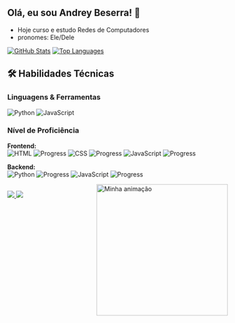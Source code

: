 ## Olá, eu sou Andrey Beserra! 👋

- Hoje curso e estudo Redes de Computadores
- pronomes: Ele/Dele

[![GitHub Stats](https://github-readme-stats.vercel.app/api?username=AndreyBeserra&show_icons=true&theme=radical&hide=contribs,prs)](https://github.com/anuraghazra/github-readme-stats)
[![Top Languages](https://github-readme-stats.vercel.app/api/top-langs/?username=AndreyBeserra&layout=compact&theme=radical)](https://github.com/anuraghazra/github-readme-stats)

## 🛠 Habilidades Técnicas

### Linguagens & Ferramentas
![Python](https://img.shields.io/badge/Python-3776AB?style=for-the-badge&logo=python&logoColor=white)
![JavaScript](https://img.shields.io/badge/JavaScript-F7DF1E?style=for-the-badge&logo=javascript&logoColor=black)

### Nível de Proficiência
**Frontend:**  
![HTML](https://img.shields.io/badge/HTML5-E34F26?style=flat-square&logo=html5&logoColor=white) ![Progress](https://geps.dev/progress/40)
![CSS](https://img.shields.io/badge/CSS3-1572B6?style=flat-square&logo=css3&logoColor=white) ![Progress](https://geps.dev/progress/50)
![JavaScript](https://img.shields.io/badge/JavaScript-F7DF1E?style=flat-square&logo=javascript&logoColor=black) ![Progress](https://geps.dev/progress/10)

**Backend:**  
![Python](https://img.shields.io/badge/Python-3776AB?style=flat-square&logo=python&logoColor=white) ![Progress](https://geps.dev/progress/40)
![JavaScript](https://img.shields.io/badge/JavaScript-F7DF1E?style=flat-square&logo=javascript&logoColor=black) ![Progress](https://geps.dev/progress/10)

<img align="right" alt="Minha animação" src="https://raw.githubusercontent.com/AndreyBeserra/portfolio/assets/animation.gif" width="300">

## 

<div>
    <a href="mailto:andreybeserra@gmail.com" target="_blank">
        <img src="https://img.shields.io/badge/-Gmail-%23333?style=for-the-badge&logo=gmail&logoColor=white" target="_blank">
    </a>
    <a href="https://www.linkedin.com/in/andrey-beserra-da-rocha-rodrigues-9358b1271" target="_blank">
        <img src="https://img.shields.io/badge/-LinkedIn-%230077B5?style=for-the-badge&logo=linkedin&logoColor=white" target="_blank">
    </a>
</div>
